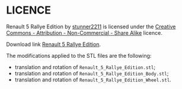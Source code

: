 # LICENCE

Renault 5 Rallye Edition by [stunner2211](https://www.thingiverse.com/stunner2211) is licensed under the [Creative Commons - Attribution - Non-Commercial - Share Alike](https://creativecommons.org/licenses/by-nc-sa/4.0/) licence.

Download link [Renault 5 Rallye Edition](https://www.thingiverse.com/thing:2165974).

The modifications applied to the STL files are the following:

- translation and rotation of `Renault_5_Rallye_Edition.stl`;
- translation and rotation of `Renault_5_Rallye_Edition_Body.stl`;
- translation and rotation of `Renault_5_Rallye_Edition_Wheel.stl`.
